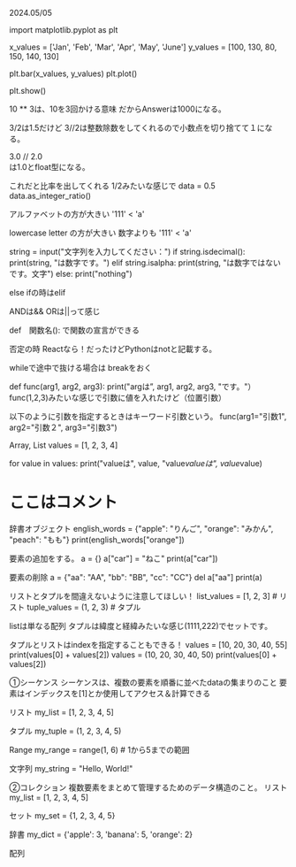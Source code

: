 2024.05/05

import matplotlib.pyplot as plt

x_values = ['Jan', 'Feb', 'Mar', 'Apr', 'May', 'June']
y_values = [100, 130, 80, 150, 140, 130]

plt.bar(x_values, y_values)
plt.plot()

plt.show()

10 ** 3は、10を3回かける意味
だからAnswerは1000になる。

3/2は1.5だけど
3//2は整数除数をしてくれるので小数点を切り捨てて１になる。

3.0 // 2.0  
は1.0とfloat型になる。

これだと比率を出してくれる
1/2みたいな感じで
data = 0.5
data.as_integer_ratio()

アルファベットの方が大きい
'111' < 'a'

lowercase letter の方が大きい
数字よりも
'111' < 'a'

string = input("文字列を入力してください：")
if string.isdecimal():
  print(string, "は数字です。")
elif string.isalpha:
  print(string, "は数字ではないです。文字")
else: 
  print("nothing")

  else ifの時はelif


ANDは&&
ORは||って感じ

def　関数名():
で関数の宣言ができる

否定の時
Reactなら！だったけどPythonはnotと記載する。

whileで途中で抜ける場合は
breakをおく

def func(arg1, arg2, arg3):
  print("argは”, arg1, arg2, arg3, "です。"）
func(1,2,3)みたいな感じで引数に値を入れたけど（位置引数）

以下のように引数を指定するときはキーワード引数という。
func(arg1="引数1", arg2="引数２", arg3="引数3")

Array, List
values = [1, 2, 3, 4]

for value in values:
    print("valueは", value, "value*valueは", value*value)
# ここはコメント

辞書オブジェクト
english_words = {"apple": "りんご", "orange": "みかん", "peach": "もも"}
print(english_words["orange"])

要素の追加をする。
a = {}
a["car"] = "ねこ"
print(a["car"])

要素の削除
a = {"aa": "AA", "bb": "BB", "cc": "CC"}
del a["aa"]
print(a)

リストとタプルを間違えないように注意してほしい！
list_values = [1, 2, 3]  # リスト
tuple_values = (1, 2, 3) # タプル

listは単なる配列
タプルは緯度と経緯みたいな感じ(1111,222)でセットです。

タプルとリストはindexを指定することもできる！
values = [10, 20, 30, 40, 55]
print(values[0] + values[2])
values = (10, 20, 30, 40, 50)
print(values[0] + values[2])

①シーケンス
シーケンスは、複数の要素を順番に並べたdataの集まりのこと
要素はインデックスを[1]とか使用してアクセス＆計算できる

リスト
my_list = [1, 2, 3, 4, 5]

タプル
my_tuple = (1, 2, 3, 4, 5)

Range
my_range = range(1, 6)  # 1から5までの範囲

文字列
my_string = "Hello, World!"

②コレクション
複数要素をまとめて管理するためのデータ構造のこと。
リスト
my_list = [1, 2, 3, 4, 5]

セット
my_set = {1, 2, 3, 4, 5}

辞書
my_dict = {'apple': 3, 'banana': 5, 'orange': 2}

配列
